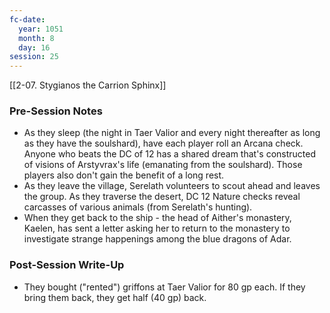 ```yaml
---
fc-date:
  year: 1051
  month: 8
  day: 16
session: 25
---
```

 [[2-07. Stygianos the Carrion Sphinx]]

### Pre-Session Notes

* As they sleep (the night in Taer Valior and every night thereafter as long as they have the soulshard), have each player roll an Arcana check. Anyone who beats the DC of 12 has a shared dream that's constructed of visions of Arstyvrax's life (emanating from the soulshard). Those players also don't gain the benefit of a long rest.
* As they leave the village, Serelath volunteers to scout ahead and leaves the group. As they traverse the desert, DC 12 Nature checks reveal carcasses of various animals (from Serelath's hunting).
* When they get back to the ship - the head of Aither's monastery, Kaelen, has sent a letter asking her to return to the monastery to investigate strange happenings among the blue dragons of Adar.

### Post-Session Write-Up

- They bought ("rented") griffons at Taer Valior for 80 gp each. If they bring them back, they get half (40 gp) back.
